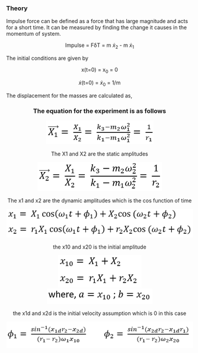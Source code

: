 ### Theory

Impulse force can be defined as a force that has large magnitude and acts for a short time. It can be measured by finding the change it causes in the momentum of system.
<br> <center>Impulse = F&delta;T = m $\dot x$<sub>2</sub> - m $\dot x$<sub>1</sub> </center>

The initial conditions are given by<center>

x(t=0) = x<sub>0</sub> = 0

$\dot x$(t=0) = $\dot x$<sub>0</sub> = 1/m

</center>

The displacement for the masses are calculated as,

<center>

<h3>The equation for the experiment is as follows</h3>

![Alt text](Images/4.png)

<p>The X1 and X2 are the  static amplitudes </p>

![Alt text](Images/5.png)

<p>The x1 and x2 are the dynamic amplitudes which is the cos function of time</p>

![Alt text](Images/6.png)

<p>the x10 and x20 is the initial amplitude</p>

![Alt text](Images/7.png)![Alt text](Images/9.png)

<p>the x1d and x2d is the initial velocity  assumption  which is 0 in this case</p>

![Alt text](Images/8.png)

</center>

